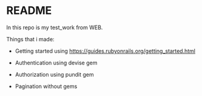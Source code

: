 # README

In this repo is my test_work from WEB.

Things that i made:

* Getting started using https://guides.rubyonrails.org/getting_started.html

* Authentication using devise gem

* Authorization using pundit gem

* Pagination without gems


